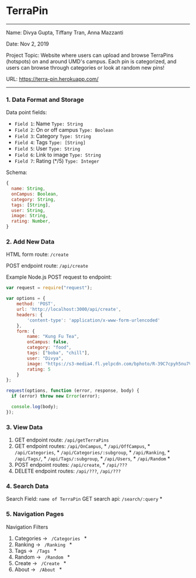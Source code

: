 
# TerraPin

---

Name: Divya Gupta, Tiffany Tran, Anna Mazzanti

Date: Nov 2, 2019

Project Topic: Website where users can upload and browse TerraPins (hotspots) on and around UMD's campus. Each pin is categorized, and users can browse through categories or look at random new pins!

URL: https://terra-pin.herokuapp.com/

---


### 1. Data Format and Storage

Data point fields:
- `Field 1`: Name                `Type: String`
- `Field 2`: On or off campus    `Type: Boolean`
- `Field 3`: Category            `Type: String`
- `Field 4`: Tags                `Type: [String]`
- `Field 5`: User                `Type: String`
- `Field 6`: Link to image       `Type: String`
- `Field 7`: Rating (*/5)        `Type: Integer`

Schema: 
```javascript
{
  name: String,
  onCampus: Boolean,
  category: String,
  tags: [String],
  user: String,
  image: String,
  rating: Number,
}
```

### 2. Add New Data

HTML form route: `/create`

POST endpoint route: `/api/create`

Example Node.js POST request to endpoint: 
```javascript
var request = require("request");

var options = { 
    method: 'POST',
    url: 'http://localhost:3000/api/create',
    headers: { 
        'content-type': 'application/x-www-form-urlencoded' 
    },
    form: { 
        name: "Kung Fu Tea",
        onCampus: false,
        category: "food",
        tags: ["boba", "chill"],
        user: "Divya",
        image: "https://s3-media4.fl.yelpcdn.com/bphoto/R-39C7cpyh5nu7VK-pDdiQ/o.jpg",
        rating: 5
    } 
};

request(options, function (error, response, body) {
  if (error) throw new Error(error);

  console.log(body);
});
```

### 3. View Data

1. GET endpoint route: `/api/getTerraPins`
2. GET endpoint routes: 
`/api/OnCampus`, *
`/api/OffCampus`, *
`/api/Categories`, *
`/api/Categories/:subgroup`, *
`/api/Ranking`, *
`/api/Tags/`, *
`/api/Tags/:subgroup`, *
`/api/Users`, *
`/api/Random` *
3. POST endpoint routes:
`/api/create`, *
`/api/???`
4. DELETE endpoint routes:
`/api/???`,
`/api/???`

### 4. Search Data

Search Field: `name of TerraPin`
GET search api: `/search/:query` *

### 5. Navigation Pages

Navigation Filters
1. Categories -> `  /Categories  ` *
2. Ranking -> `  /Ranking  ` *
3. Tags -> `  /Tags  ` *
4. Random -> `  /Random  ` *
5. Create -> `  /Create  ` *
6. About -> `  /About  ` *